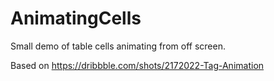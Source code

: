 # AnimatingCells
Small demo of table cells animating from off screen.

Based on https://dribbble.com/shots/2172022-Tag-Animation
